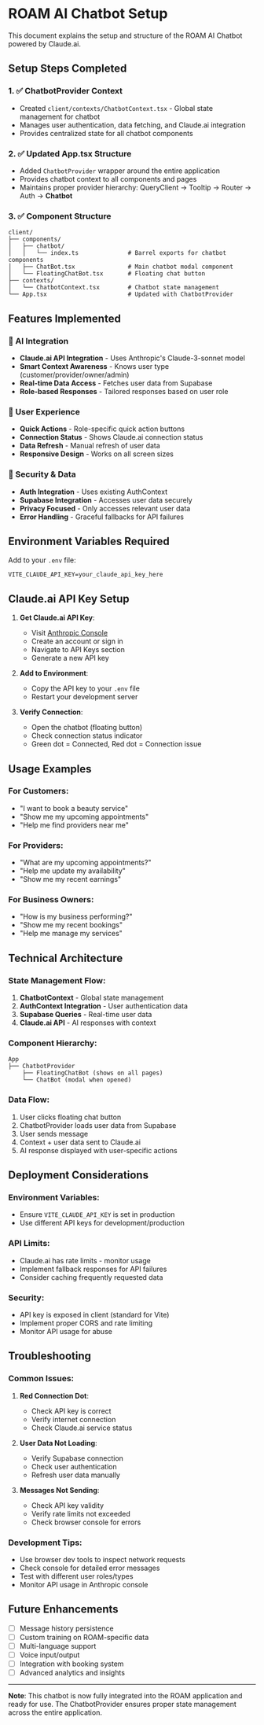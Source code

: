 # ROAM AI Chatbot Setup

This document explains the setup and structure of the ROAM AI Chatbot powered by Claude.ai.

## Setup Steps Completed

### 1. ✅ ChatbotProvider Context
- Created `client/contexts/ChatbotContext.tsx` - Global state management for chatbot
- Manages user authentication, data fetching, and Claude.ai integration
- Provides centralized state for all chatbot components

### 2. ✅ Updated App.tsx Structure
- Added `ChatbotProvider` wrapper around the entire application
- Provides chatbot context to all components and pages
- Maintains proper provider hierarchy: QueryClient → Tooltip → Router → Auth → **Chatbot**

### 3. ✅ Component Structure
```
client/
├── components/
│   ├── chatbot/
│   │   └── index.ts              # Barrel exports for chatbot components
│   ├── ChatBot.tsx               # Main chatbot modal component
│   └── FloatingChatBot.tsx       # Floating chat button
├── contexts/
│   └── ChatbotContext.tsx        # Chatbot state management
└── App.tsx                       # Updated with ChatbotProvider
```

## Features Implemented

### 🤖 AI Integration
- **Claude.ai API Integration** - Uses Anthropic's Claude-3-sonnet model
- **Smart Context Awareness** - Knows user type (customer/provider/owner/admin)
- **Real-time Data Access** - Fetches user data from Supabase
- **Role-based Responses** - Tailored responses based on user role

### 🎯 User Experience
- **Quick Actions** - Role-specific quick action buttons
- **Connection Status** - Shows Claude.ai connection status
- **Data Refresh** - Manual refresh of user data
- **Responsive Design** - Works on all screen sizes

### 🔐 Security & Data
- **Auth Integration** - Uses existing AuthContext
- **Supabase Integration** - Accesses user data securely
- **Privacy Focused** - Only accesses relevant user data
- **Error Handling** - Graceful fallbacks for API failures

## Environment Variables Required

Add to your `.env` file:
```
VITE_CLAUDE_API_KEY=your_claude_api_key_here
```

## Claude.ai API Key Setup

1. **Get Claude.ai API Key**:
   - Visit [Anthropic Console](https://console.anthropic.com/)
   - Create an account or sign in
   - Navigate to API Keys section
   - Generate a new API key

2. **Add to Environment**:
   - Copy the API key to your `.env` file
   - Restart your development server

3. **Verify Connection**:
   - Open the chatbot (floating button)
   - Check connection status indicator
   - Green dot = Connected, Red dot = Connection issue

## Usage Examples

### For Customers:
- "I want to book a beauty service"
- "Show me my upcoming appointments"
- "Help me find providers near me"

### For Providers:
- "What are my upcoming appointments?"
- "Help me update my availability"
- "Show me my recent earnings"

### For Business Owners:
- "How is my business performing?"
- "Show me my recent bookings"
- "Help me manage my services"

## Technical Architecture

### State Management Flow:
1. **ChatbotContext** - Global state management
2. **AuthContext Integration** - User authentication data
3. **Supabase Queries** - Real-time user data
4. **Claude.ai API** - AI responses with context

### Component Hierarchy:
```
App
├── ChatbotProvider
    ├── FloatingChatBot (shows on all pages)
    └── ChatBot (modal when opened)
```

### Data Flow:
1. User clicks floating chat button
2. ChatbotProvider loads user data from Supabase
3. User sends message
4. Context + user data sent to Claude.ai
5. AI response displayed with user-specific actions

## Deployment Considerations

### Environment Variables:
- Ensure `VITE_CLAUDE_API_KEY` is set in production
- Use different API keys for development/production

### API Limits:
- Claude.ai has rate limits - monitor usage
- Implement fallback responses for API failures
- Consider caching frequently requested data

### Security:
- API key is exposed in client (standard for Vite)
- Implement proper CORS and rate limiting
- Monitor API usage for abuse

## Troubleshooting

### Common Issues:

1. **Red Connection Dot**:
   - Check API key is correct
   - Verify internet connection
   - Check Claude.ai service status

2. **User Data Not Loading**:
   - Verify Supabase connection
   - Check user authentication
   - Refresh user data manually

3. **Messages Not Sending**:
   - Check API key validity
   - Verify rate limits not exceeded
   - Check browser console for errors

### Development Tips:
- Use browser dev tools to inspect network requests
- Check console for detailed error messages
- Test with different user roles/types
- Monitor API usage in Anthropic console

## Future Enhancements

- [ ] Message history persistence
- [ ] Custom training on ROAM-specific data
- [ ] Multi-language support
- [ ] Voice input/output
- [ ] Integration with booking system
- [ ] Advanced analytics and insights

---

**Note**: This chatbot is now fully integrated into the ROAM application and ready for use. The ChatbotProvider ensures proper state management across the entire application.
